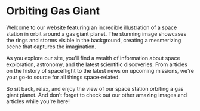 <!--font:Open Sans-->

# Orbiting Gas Giant

Welcome to our website featuring an incredible illustration of a space station in orbit around a gas giant planet. The stunning image showcases the rings and storms visible in the background, creating a mesmerizing scene that captures the imagination.

As you explore our site, you'll find a wealth of information about space exploration, astronomy, and the latest scientific discoveries. From articles on the history of spaceflight to the latest news on upcoming missions, we're your go-to source for all things space-related.

So sit back, relax, and enjoy the view of our space station orbiting a gas giant planet. And don't forget to check out our other amazing images and articles while you're here!

<!--

Write me markdown content of website with wallpaper:

"An illustration of a space station in orbit around a gas giant planet, with rings and storms visible in the background."

The header of the page should not be copy of the text but rather a real content of the website which is using this wallpaper.


---


# Space Station Orbiting a Gas Giant

Welcome to our website featuring an incredible illustration of a space station in orbit around a gas giant planet. The stunning image showcases the rings and storms visible in the background, creating a mesmerizing scene that captures the imagination.

As you explore our site, you'll find a wealth of information about space exploration, astronomy, and the latest scientific discoveries. From articles on the history of spaceflight to the latest news on upcoming missions, we're your go-to source for all things space-related.

So sit back, relax, and enjoy the view of our space station orbiting a gas giant planet. And don't forget to check out our other amazing images and articles while you're here!


---


Write me a Google font which is best fitting for the website.

Pick from the list:
- Orbitron
- Alegreya
- Lobster
- Cinzel Decorative
- Open Sans
- Great Vibes
- Futura
- Creepster
- Roboto
- Exo 2
- Playfair Display
- Raleway
- Dancing Script
- Inter
- Cinzel
- Cormorant Garamond
- Lato
- Poppins
- Montserrat
- Barlow Condensed
- Cabin
- IBM Plex Sans


Write just the font name nothing else.


---


Open Sans

-->
